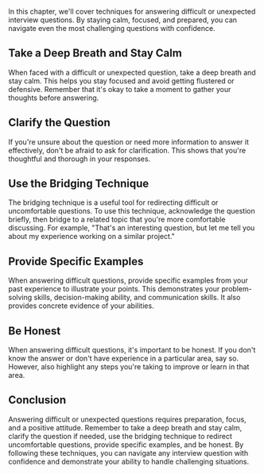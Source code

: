 
In this chapter, we'll cover techniques for answering difficult or unexpected interview questions. By staying calm, focused, and prepared, you can navigate even the most challenging questions with confidence.

Take a Deep Breath and Stay Calm
--------------------------------

When faced with a difficult or unexpected question, take a deep breath and stay calm. This helps you stay focused and avoid getting flustered or defensive. Remember that it's okay to take a moment to gather your thoughts before answering.

Clarify the Question
--------------------

If you're unsure about the question or need more information to answer it effectively, don't be afraid to ask for clarification. This shows that you're thoughtful and thorough in your responses.

Use the Bridging Technique
--------------------------

The bridging technique is a useful tool for redirecting difficult or uncomfortable questions. To use this technique, acknowledge the question briefly, then bridge to a related topic that you're more comfortable discussing. For example, "That's an interesting question, but let me tell you about my experience working on a similar project."

Provide Specific Examples
-------------------------

When answering difficult questions, provide specific examples from your past experience to illustrate your points. This demonstrates your problem-solving skills, decision-making ability, and communication skills. It also provides concrete evidence of your abilities.

Be Honest
---------

When answering difficult questions, it's important to be honest. If you don't know the answer or don't have experience in a particular area, say so. However, also highlight any steps you're taking to improve or learn in that area.

Conclusion
----------

Answering difficult or unexpected questions requires preparation, focus, and a positive attitude. Remember to take a deep breath and stay calm, clarify the question if needed, use the bridging technique to redirect uncomfortable questions, provide specific examples, and be honest. By following these techniques, you can navigate any interview question with confidence and demonstrate your ability to handle challenging situations.
